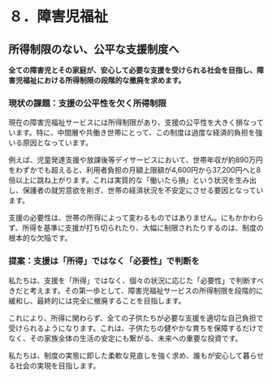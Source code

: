 # ８．障害児福祉

## 所得制限のない、公平な支援制度へ

**全ての障害児とその家庭が、安心して必要な支援を受けられる社会を目指し、障害児福祉における所得制限の段階的な撤廃を求めます。**

### 現状の課題：支援の公平性を欠く所得制限
現在の障害児福祉サービスには所得制限があり、支援の公平性を大きく損なっています。特に、中間層や共働き世帯にとって、この制度は過度な経済的負担を強いる原因となっています。

例えば、児童発達支援や放課後等デイサービスにおいて、世帯年収が約890万円をわずかでも超えると、利用者負担の月額上限額が4,600円から37,200円へと8倍以上に跳ね上がります。これは実質的な「働いたら損」という状況を生み出し、保護者の就労意欲を削ぎ、世帯の経済状況を不安定にさせる要因となっています。

支援の必要性は、世帯の所得によって変わるものではありません。にもかかわらず、所得を基準に支援が打ち切られたり、大幅に制限されたりするのは、制度の根本的な欠陥です。

### 提案：支援は「所得」ではなく「必要性」で判断を
私たちは、支援を「所得」ではなく、個々の状況に応じた「必要性」で判断すべきだと考えます。その第一歩として、障害児福祉サービスの所得制限を段階的に緩和し、最終的には完全に撤廃することを目指します。

これにより、所得に関わらず、全ての子供たちが必要な支援を適切な自己負担で受けられるようになります。これは、子供たちの健やかな育ちを保障するだけでなく、その家族全体の生活の安定にも繋がる、未来への重要な投資です。

私たちは、制度の実態に即した柔軟な見直しを強く求め、誰もが安心して暮らせる社会の実現を目指します。